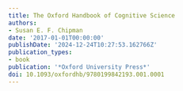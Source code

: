 ```yaml
---
title: The Oxford Handbook of Cognitive Science
authors:
- Susan E. F. Chipman
date: '2017-01-01T00:00:00'
publishDate: '2024-12-24T10:27:53.162766Z'
publication_types:
- book
publication: '*Oxford University Press*'
doi: 10.1093/oxfordhb/9780199842193.001.0001
---
```

